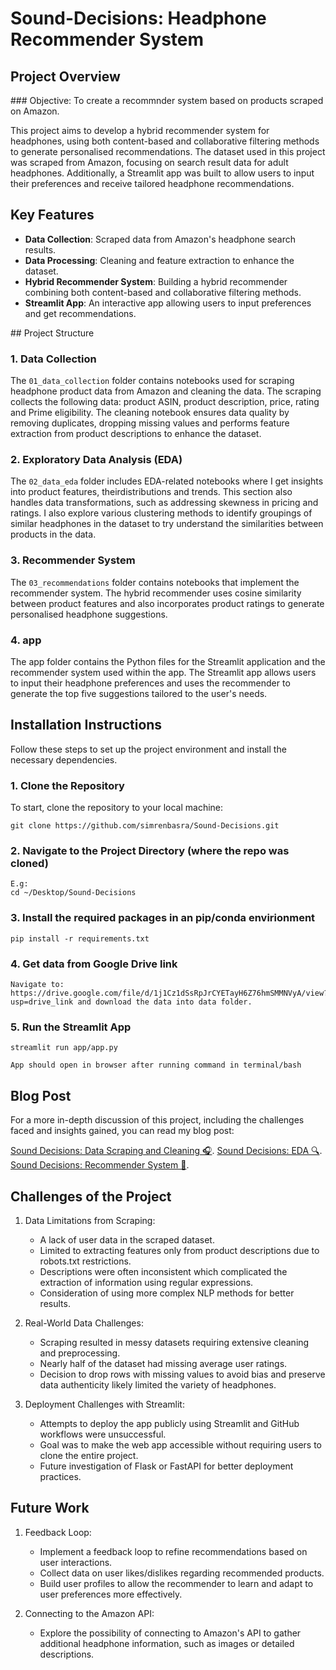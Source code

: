 
# Sound-Decisions: Headphone Recommender System

## Project Overview

### Objective: To create a recommnder system based on products scraped on Amazon.

This project aims to develop a hybrid recommender system for headphones, using both content-based and collaborative filtering methods to generate personalised recommendations. The dataset used in this project was scraped from Amazon, focusing on search result data for adult headphones. Additionally, a Streamlit app was built to allow users to input their preferences and receive tailored headphone recommendations.

## Key Features

- **Data Collection**: Scraped data from Amazon's headphone search results.
- **Data Processing**: Cleaning and feature extraction to enhance the dataset.
- **Hybrid Recommender System**: Building a hybrid recommender combining both content-based  and collaborative filtering methods.
- **Streamlit App**: An interactive app allowing users to input preferences and get recommendations.

## Project Structure

### 1. Data Collection

The `01_data_collection` folder contains notebooks used for scraping headphone product data from Amazon and cleaning the data. The scraping collects the following data: product ASIN, product description, price, rating and Prime eligibility. The cleaning notebook ensures data quality by removing duplicates, dropping missing values and performs feature extraction from product descriptions to enhance the dataset.

### 2. Exploratory Data Analysis (EDA)
The `02_data_eda` folder includes EDA-related notebooks where I get insights into product features, theirdistributions and trends. This section also handles data transformations, such as addressing skewness in pricing and ratings. I also explore various clustering methods to identify groupings of similar headphones in the dataset to try understand the similarities between products in the data.

### 3. Recommender System
The `03_recommendations` folder contains notebooks that implement the recommender system. The hybrid recommender uses cosine similarity between product features and also incorporates product ratings to generate personalised headphone suggestions.

### 4. app
The app folder contains the Python files for the Streamlit application and the recommender system used within the app. The Streamlit app allows users to input their headphone preferences and uses the recommender to generate the top five suggestions tailored to the user's needs.

## Installation Instructions

Follow these steps to set up the project environment and install the necessary dependencies.

### 1. Clone the Repository
To start, clone the repository to your local machine:

    git clone https://github.com/simrenbasra/Sound-Decisions.git

### 2. Navigate to the Project Directory (where the repo was cloned)
    
    E.g:
    cd ~/Desktop/Sound-Decisions

### 3. Install the required packages in an pip/conda envirionment
   
    pip install -r requirements.txt

### 4. Get data from Google Drive link

    Navigate to: https://drive.google.com/file/d/1j1Cz1dSsRpJrCYETayH6Z76hmSMMNVyA/view?usp=drive_link and download the data into data folder.

### 5. Run the Streamlit App 

    streamlit run app/app.py

    App should open in browser after running command in terminal/bash

## Blog Post

For a more in-depth discussion of this project, including the challenges faced and insights gained, you can read my blog post:

[Sound Decisions: Data Scraping and Cleaning 🎧](https://simrenbasra.github.io/simys-blog/2024/09/25/sound_decisions_part1.html).
[Sound Decisions: EDA 🔍](https://simrenbasra.github.io/simys-blog/2024/10/03/sound_decisions_part2.html).
[Sound Decisions: Recommender System 🧩](https://simrenbasra.github.io/simys-blog/2024/10/11/sound_decisions_part3.html).

## Challenges of the Project

1. Data Limitations from Scraping:

    - A lack of user data in the scraped dataset.
    - Limited to extracting features only from product descriptions due to robots.txt restrictions.
    - Descriptions were often inconsistent which complicated the extraction of information using regular expressions.
    - Consideration of using more complex NLP methods for better results.

2. Real-World Data Challenges:

    - Scraping resulted in messy datasets requiring extensive cleaning and preprocessing.
    - Nearly half of the dataset had missing average user ratings.
    - Decision to drop rows with missing values to avoid bias and preserve data authenticity likely limited the variety of headphones.

3. Deployment Challenges with Streamlit:

    - Attempts to deploy the app publicly using Streamlit and GitHub workflows were unsuccessful.
    - Goal was to make the web app accessible without requiring users to clone the entire project.
    - Future investigation of Flask or FastAPI for better deployment practices.

## Future Work

1. Feedback Loop:

    - Implement a feedback loop to refine recommendations based on user interactions.
    - Collect data on user likes/dislikes regarding recommended products.
    - Build user profiles to allow the recommender to learn and adapt to user preferences more effectively.
    
2. Connecting to the Amazon API:

    - Explore the possibility of connecting to Amazon's API to gather additional headphone information, such as images or detailed descriptions.